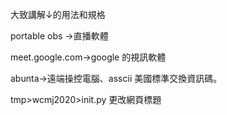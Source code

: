 大致講解↓的用法和規格

portable obs →直播軟體

meet.google.com→google 的視訊軟體

 abunta→遠端操控電腦、asscii 美國標準交換資訊碼。 

tmp>wcmj2020>init.py   更改網頁標題
<!-- PELICAN_END_SUMMARY -->
